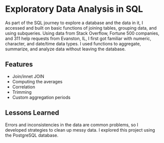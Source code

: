 
# Exploratory Data Analysis in SQL 

As part of the SQL journey to explore a database and the data in it, I accessed and built on basic functions of joining tables, grouping data, and using subqueries. Using data from Stack Overflow, Fortune 500 companies, and 311 help requests  from Evanston, IL, I first got familiar with numeric, character, and date/time data types. I used  functions to aggregate, summarize, and analyze data without leaving  the database.




## Features

- Join/innet JOIN
- Computing the averages
- Correlation
- Trimming
- Custom aggregation periods





## Lessons Learned

Errors and inconsistencies in the data are common problems, so I developed strategies to clean up messy data. I explored this project using the PostgreSQL database. 

